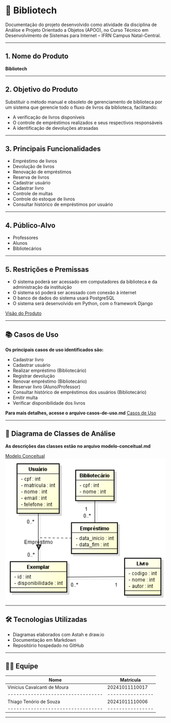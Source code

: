 # 📘 Bibliotech

Documentação do projeto desenvolvido como atividade da disciplina de Análise e Projeto Orientado a Objetos (APOO), no Curso Técnico em Desenvolvimento de Sistemas para Internet – IFRN Campus Natal-Central.

---

## 1. Nome do Produto
**Bibliotech**

---

## 2. Objetivo do Produto
Substituir o método manual e obsoleto de gerenciamento de biblioteca por um sistema que gerencie todo o fluxo de livros da biblioteca, facilitando:
- A verificação de livros disponíveis
- O controle de empréstimos realizados e seus respectivos responsáveis
- A identificação de devoluções atrasadas

---

## 3. Principais Funcionalidades
- Empréstimo de livros  
- Devolução de livros  
- Renovação de empréstimos  
- Reserva de livros  
- Cadastrar usuário  
- Cadastrar livro  
- Controle de multas  
- Controle do estoque de livros  
- Consultar histórico de empréstimos por usuário  

---

## 4. Público-Alvo
- Professores  
- Alunos  
- Bibliotecários  

---

## 5. Restrições e Premissas
- O sistema poderá ser acessado em computadores da biblioteca e da administração da instituição  
- O sistema só poderá ser acessado com conexão à internet  
- O banco de dados do sistema usará PostgreSQL  
- O sistema será desenvolvido em Python, com o framework Django  

[Visão do Produto](visao-do-produto.md)

---

## 📚 Casos de Uso

**Os principais casos de uso identificados são:**

- Cadastrar livro
- Cadastrar usuário
- Realizar empréstimo (Bibliotecário)
- Registrar devolução
- Renovar empréstimo (Bibliotecário)
- Reservar livro (Aluno/Professor)
- Consultar histórico de empréstimos dos usuários (Bibliotecário)
- Emitir multa
- Verificar disponibilidade dos livros

**Para mais detalhes, acesse o arquivo casos-de-uso.md**
[Casos de Uso](casos-de-uso.md)

---

## 🧠 Diagrama de Classes de Análise

**As descrições das classes estão no arquivo modelo-conceitual.md**

[Modelo Conceitual](modelo-conceitual.md)
![Diagrama de Classes](imagens/modelo-conceitual.png)

---

## 🛠️ Tecnologias Utilizadas
- Diagramas elaborados com Astah e draw.io
- Documentação em Markdown  
- Repositório hospedado no GitHub

---

## 👨‍💻 Equipe
| Nome                            | Matrícula      |
|---------------------------------|----------------|
| Vinícius Cavalcanti de Moura    | 20241011110017 |
|---------------------------------|----------------|
| Thiago Tenório de Souza         | 20241011110006 |
|---------------------------------|----------------|

---

